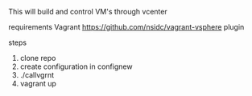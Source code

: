 This will build and control VM's through vcenter

requirements
Vagrant
https://github.com/nsidc/vagrant-vsphere plugin


steps
1. clone repo 
2. create configuration in confignew 
3. ./callvgrnt 
4. vagrant up
